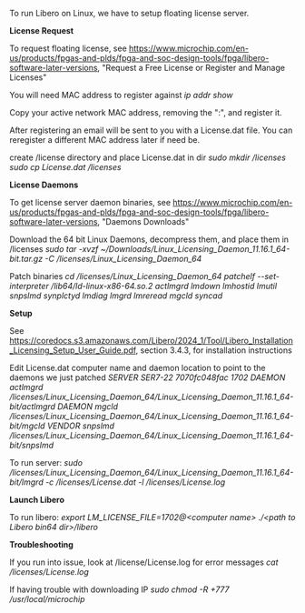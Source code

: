 To run Libero on Linux, we have to setup floating license server.

**License Request**

To request floating license, see https://www.microchip.com/en-us/products/fpgas-and-plds/fpga-and-soc-design-tools/fpga/libero-software-later-versions, "Request a Free License or Register and Manage Licenses"

You will need MAC address to register against
*ip addr show*

Copy your active network MAC address, removing the ":", and register it.

After registering an email will be sent to you with a License.dat file. You can reregister a different MAC address later if need be.

create /license directory and place License.dat in dir
*sudo mkdir /licenses
sudo cp License.dat /licenses*


**License Daemons**

To get license server daemon binaries, see https://www.microchip.com/en-us/products/fpgas-and-plds/fpga-and-soc-design-tools/fpga/libero-software-later-versions, "Daemons Downloads"

Download the 64 bit Linux Daemons, decompress them, and place them in /licenses
*sudo tar -xvzf ~/Downloads/Linux_Licensing_Daemon_11.16.1_64-bit.tar.gz -C /licenses/Linux_Licensing_Daemon_64*

Patch binaries
*cd /licenses/Linux_Licensing_Daemon_64
patchelf --set-interpreter /lib64/ld-linux-x86-64.so.2 actlmgrd lmdown lmhostid lmutil snpslmd synplctyd lmdiag lmgrd lmreread mgcld syncad*


**Setup**

See https://coredocs.s3.amazonaws.com/Libero/2024_1/Tool/Libero_Installation_Licensing_Setup_User_Guide.pdf, section 3.4.3, for installation instructions

Edit License.dat computer name and daemon location to point to the daemons we just patched
*SERVER SER7-22 7070fc048fac 1702
DAEMON actlmgrd  /licenses/Linux_Licensing_Daemon_64/Linux_Licensing_Daemon_11.16.1_64-bit/actlmgrd
DAEMON mgcld /licenses/Linux_Licensing_Daemon_64/Linux_Licensing_Daemon_11.16.1_64-bit/mgcld
VENDOR snpslmd  /licenses/Linux_Licensing_Daemon_64/Linux_Licensing_Daemon_11.16.1_64-bit/snpslmd*

To run server:
*sudo /licenses/Linux_Licensing_Daemon_64/Linux_Licensing_Daemon_11.16.1_64-bit/lmgrd -c /licenses/License.dat -l /licenses/License.log*


**Launch Libero**

To run libero:
*export LM_LICENSE_FILE=1702@\<computer name\>
./\<path to Libero bin64 dir>/libero*


**Troubleshooting**

If you run into issue, look at /license/License.log for error messages
*cat /licenses/License.log*

If having trouble with downloading IP
*sudo chmod -R +777 /usr/local/microchip*